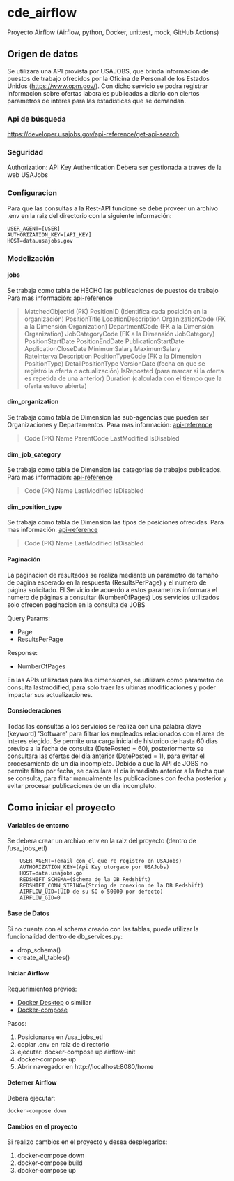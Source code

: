 # cde_airflow
Proyecto Airflow 
(Airflow, python, Docker, unittest, mock, GitHub Actions)

## Origen de datos
Se utilizara una API provista por USAJOBS, que brinda informacion de puestos de trabajo ofrecidos por la Oficina de Personal de los Estados Unidos  (https://www.opm.gov/).
Con dicho servicio se podra registrar informacion sobre ofertas laborales publicadas a diario con ciertos parametros de interes para las estadísticas que se demandan.

### Api de búsqueda
https://developer.usajobs.gov/api-reference/get-api-search

### Seguridad
Authorization: API Key Authentication
Debera ser gestionada a traves de la web USAJobs

### Configuracion 
Para que las consultas a la Rest-API funcione se debe proveer un archivo .env en la raiz del directorio con la siguiente información:

    USER_AGENT=[USER]
    AUTHORIZATION_KEY=[API_KEY]
    HOST=data.usajobs.gov

### Modelización
#### jobs
Se trabaja como tabla de HECHO las publicaciones de puestos de trabajo
Para mas información: [api-reference](https://developer.usajobs.gov/api-reference/get-api-search)
    
> MatchedObjectId (PK)
PositionID (Identifica cada posición en la organización)
PositionTitle
LocationDescription 
OrganizationCode (FK a la Dimensión Organization)
DepartmentCode (FK a la Dimensión Organization)
JobCategoryCode (FK a la Dimensión JobCategory)
PositionStartDate
PositionEndDate
PublicationStartDate
ApplicationCloseDate
MinimumSalary
MaximumSalary
RateIntervalDescription
PositionTypeCode (FK a la Dimensión PositionType)
DetailPositionType
VersionDate (fecha en que se registró la oferta o actualización)
IsReposted (para marcar si la oferta es repetida de una anterior)
Duration (calculada con el tiempo que la oferta estuvo abierta)


#### dim_organization
Se trabaja como tabla de Dimension las sub-agencias que pueden ser Organizaciones y Departamentos.
Para mas información: [api-reference](https://developer.usajobs.gov/api-reference/get-codelist-agencysubelements)
    
>Code (PK)
Name
ParentCode
LastModified
IsDisabled

#### dim_job_category
Se trabaja como tabla de Dimension las categorias de trabajos publicados.
Para mas información: [api-reference](https://developer.usajobs.gov/api-reference/get-codelist-occupationalseries)
    
>Code (PK)
Name
LastModified
IsDisabled

#### dim_position_type
Se trabaja como tabla de Dimension las tipos de posiciones ofrecidas.
Para mas información: [api-reference](https://developer.usajobs.gov/api-reference/get-codelist-positionofferingtypes)
    
>Code (PK)
Name
LastModified
IsDisabled



#### Paginación
La páginacion de resultados se realiza mediante un parametro de tamaño de página esperado en la respuesta (ResultsPerPage) y el numero de página solicitado. El Servicio de acuerdo a estos parametros informara el numero de páginas a consultar (NumberOfPages)
Los servicios utilizados solo ofrecen paginacion en la consulta de JOBS

Query Params:
- Page
- ResultsPerPage

Response: 
- NumberOfPages

En las APIs utilizadas para las dimensiones, se utilizara como parametro de consulta lastmodified, para solo traer las ultimas modificaciones y poder impactar sus actualizaciones.

#### Consioderaciones 
Todas las consultas a los servicios se realiza con una palabra clave (keyword) 'Software' para filtrar los empleados relacionados con el area de interes elegido.
Se permite una carga inicial de historico de hasta 60 dias previos a la fecha de consulta (DatePosted = 60), posteriormente se consultara las ofertas del día anterior (DatePosted = 1), para evitar el procesamiento de un dia incompleto.
Debido a que la API de JOBS no permite filtro por fecha, se calculara el dia inmediato anterior a la fecha que se consulta, para filtar manualmente las publicaciones con fecha posterior y evitar procesar publicaciones de un dia incompleto.

## Como iniciar el proyecto

#### Variables de entorno 
Se debera crear un archivo .env en la raiz del proyecto (dentro de /usa_jobs_etl)
```
    USER_AGENT=(email con el que re registro en USAJobs)
    AUTHORIZATION_KEY=(Api Key otorgado por USAJobs)
    HOST=data.usajobs.go
    REDSHIFT_SCHEMA=(Schema de la DB Redshift)
    REDSHIFT_CONN_STRING=(String de conexion de la DB Redshift)
    AIRFLOW_UID=(UID de su SO o 50000 por defecto)
    AIRFLOW_GID=0

```

#### Base de Datos
Si no cuenta con el schema creado con las tablas, puede utilizar la funcionalidad dentro de db_services.py:
- drop_schema()
- create_all_tables()

#### Iniciar Airflow
Requerimientos previos:
- [Docker Desktop](https://www.docker.com/products/docker-desktop/) o similiar
- [Docker-compose](https://docs.docker.com/compose/install/)

Pasos:
1. Posicionarse en /usa_jobs_etl
2. copiar .env en raiz de directorio 
3. ejecutar: docker-compose up airflow-init
4. docker-compose up
5. Abrir navegador en http://localhost:8080/home

#### Deterner Airflow
Debera ejecutar:
```
docker-compose down
```

#### Cambios en el proyecto
Si realizo cambios en el proyecto y desea desplegarlos:
1. docker-compose down
2. docker-compose build
3. docker-compose up



